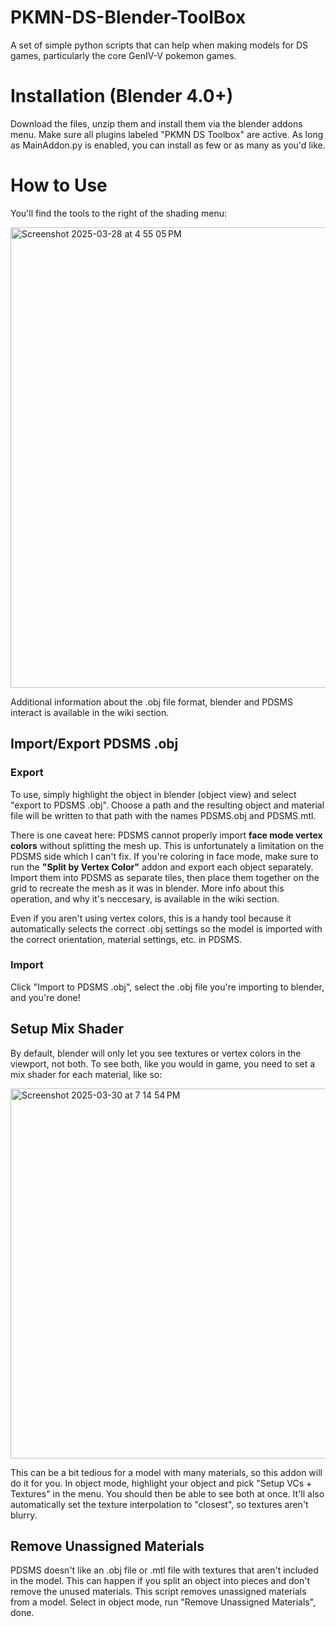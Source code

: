 # PKMN-DS-Blender-ToolBox
A set of simple python scripts that can help when making models for DS games, particularly the core GenIV-V pokemon games.

# Installation (Blender 4.0+)
Download the files, unzip them and install them via the blender addons menu. Make sure all plugins labeled "PKMN DS Toolbox" are active. As long as MainAddon.py is enabled, you can install as few or as many as you'd like.

# How to Use
You'll find the tools to the right of the shading menu:

<img width="737" alt="Screenshot 2025-03-28 at 4 55 05 PM" src="https://github.com/user-attachments/assets/65a413e2-f242-4b3e-b9d4-893154a8226c" />

Additional information about the .obj file format, blender and PDSMS interact is available in the wiki section. 

## Import/Export PDSMS .obj

### Export
  To use, simply highlight the object in blender (object view) and select "export to PDSMS .obj". Choose a path and the resulting object and material file will be written to that path with the names PDSMS.obj and PDSMS.mtl. 
  
  There is one caveat here: PDSMS cannot properly import **face mode vertex colors** without splitting the mesh up. This is unfortunately a limitation on the PDSMS side which I can't fix. If you're coloring in face mode, make sure to run the **"Split by Vertex Color"** addon and export each object separately. Import them into PDSMS as separate tiles, then place them together on the grid to recreate the mesh as it was in blender. More info about this operation, and why it's neccesary, is available in the wiki section.

  Even if you aren't using vertex colors, this is a handy tool because it automatically selects the correct .obj settings so the model is imported with the correct orientation, material settings, etc. in PDSMS. 

### Import
  Click "Import to PDSMS .obj", select the .obj file you're importing to blender, and you're done!

## Setup Mix Shader
  By default, blender will only let you see textures or vertex colors in the viewport, not both. To see both, like you would in game, you need to set a mix shader for each material, like so: 
  
  <img width="592" alt="Screenshot 2025-03-30 at 7 14 54 PM" src="https://github.com/user-attachments/assets/9722b364-7b6e-4a23-adae-6953373eaf77" />

This can be a bit tedious for a model with many materials, so this addon will do it for you. In object mode, highlight your object and pick "Setup VCs + Textures" in the menu. You should then be able to see both at once. It'll also automatically set the texture interpolation to "closest", so textures aren't blurry. 

## Remove Unassigned Materials

PDSMS doesn't like an .obj file or .mtl file with textures that aren't included in the model. This can happen if you split an object into pieces and don't remove the unused materials. This script removes unassigned materials from a model. Select in object mode, run "Remove Unassigned Materials", done.

